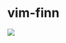 # vim-finn

![](https://camo.githubusercontent.com/dbd41690500ba05ec8a1b253309d3c931e8a8e4a/687474703a2f2f692e696d6775722e636f6d2f587758463250742e706e67)
